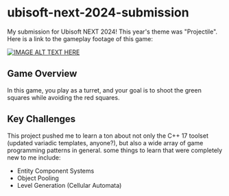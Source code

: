 # ubisoft-next-2024-submission
 My submission for Ubisoft NEXT 2024! This year's theme was "Projectile". Here is a link to the gameplay footage of this game:  
 
[![IMAGE ALT TEXT HERE](https://img.youtube.com/vi/cf2TNODMyhc/0.jpg)](https://www.youtube.com/watch?v=cf2TNODMyhc)

 ## Game Overview
 In this game, you play as a turret, and your goal is to shoot the green squares while avoiding the red squares. 

 ## Key Challenges
 This project pushed me to learn a ton about not only the C++ 17 toolset (updated variadic templates, anyone?), but also a wide array of game programming patterns in general. some things to learn that were completely new to me include: 
- Entity Component Systems
- Object Pooling
- Level Generation (Cellular Automata)
